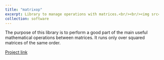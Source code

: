 ```yaml
---
title: "matrixop"
excerpt: Library to manage operations with matrices.<br/><br/><img src='/images/matrices.jpg' width="600">
collection: software
---
```


The purpose of this library is to perform a good part of the main useful mathematical operations between matrices. It runs only over squared matrices of the same order.

[Project link](https://github.com/JustWhit3/matrixop)
